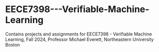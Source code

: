 # EECE7398---Verifiable-Machine-Learning
Contains projects and assignments for EECE7398 - Verifiable Machine Learning, Fall 2024, Professor Michael Everett, Northeastern University Boston
